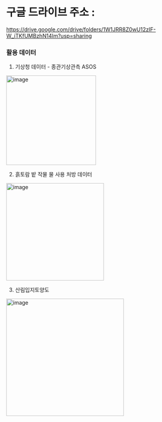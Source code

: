 # 구글 드라이브 주소 :
https://drive.google.com/drive/folders/1W1JRR8Z0wU12zIF-W_iTKfUMBzhN14Im?usp=sharing

### 활용 데이터
1. 기상청 데이터 - 종관기상관측 ASOS

<img width="238" alt="image" src="https://github.com/meowmoeww/K-water_contest/assets/108134848/f56c8c1a-114f-4f17-87d3-413a850939e2">

    
2. 흙토람 밭 작물 물 사용 처방 데이터
   
<img width="259" alt="image" src="https://github.com/meowmoeww/K-water_contest/assets/108134848/898b1c18-2563-4aec-92c5-b6c9cfce874f">


3. 산림입지토양도
 
<img width="312" alt="image" src="https://github.com/meowmoeww/K-water_contest/assets/108134848/d48f88aa-a0f8-475f-9c70-b8eda3f222e8">

